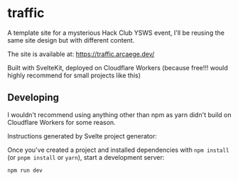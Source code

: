 # traffic

A template site for a mysterious Hack Club YSWS event, I'll be reusing the same site design but with different content.

The site is available at: https://traffic.arcaege.dev/

Built with SvelteKit, deployed on Cloudflare Workers (because free!!! would highly recommend for small projects like this)

## Developing

I wouldn't recommend using anything other than npm as yarn didn't build on Cloudflare Workers for some reason.

Instructions generated by Svelte project generator:

Once you've created a project and installed dependencies with `npm install` (or `pnpm install` or `yarn`), start a development server:

```sh
npm run dev
```

